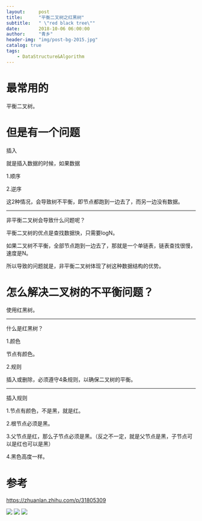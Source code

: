 ```yaml
---
layout:     post
title:      "平衡二叉树之红黑树"
subtitle:   " \"red black tree\""
date:       2018-10-06 06:00:00
author:     "青乡"
header-img: "img/post-bg-2015.jpg"
catalog: true
tags:
    - DataStructure&Algorithm
---
```




# 最常用的

平衡二叉树。



# 但是有一个问题

插入

就是插入数据的时候，如果数据

1.顺序

2.逆序



这2种情况，会导致树不平衡，即节点都跑到一边去了，而另一边没有数据。



---

非平衡二叉树会导致什么问题呢？

平衡二叉树的优点是查找数据快，只需要logN。



如果二叉树不平衡，全部节点跑到一边去了，那就是一个单链表，链表查找很慢，速度是N。



所以导致的问题就是，非平衡二叉树体现了树这种数据结构的优势。



# 怎么解决二叉树的不平衡问题？

使用红黑树。



---

什么是红黑树？

1.颜色

节点有颜色。



2.规则

插入或删除，必须遵守4条规则，以确保二叉树的平衡。



---

插入规则

1.节点有颜色，不是黑，就是红。

2.根节点必须是黑。

3.父节点是红，那么子节点必须是黑。（反之不一定，就是父节点是黑，子节点可以是红也可以是黑）

4.黑色高度一样。



# 参考

https://zhuanlan.zhihu.com/p/31805309



![](http://pg60ucix6.bkt.clouddn.com/WechatIMG1011-1.jpeg)
![](http://pg60ucix6.bkt.clouddn.com/WechatIMG1011-2.jpeg)
![](http://pg60ucix6.bkt.clouddn.com/WechatIMG1011-3.jpeg)
